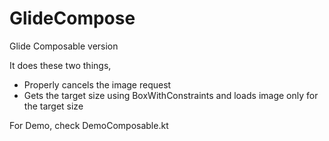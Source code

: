 # GlideCompose
Glide Composable version

It does these two things,
* Properly cancels the image request
* Gets the target size using BoxWithConstraints and loads image only for the target size

For Demo, check DemoComposable.kt
